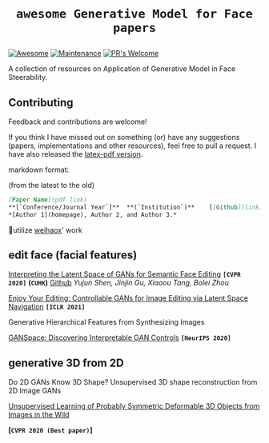 # <p align=center>`awesome Generative Model for Face papers`</p>

[![Awesome](https://cdn.rawgit.com/sindresorhus/awesome/d7305f38d29fed78fa85652e3a63e154dd8e8829/media/badge.svg)](https://github.com/sindresorhus/awesome)
[![Maintenance](https://img.shields.io/badge/Maintained%3F-yes-green.svg)](https://GitHub.com/Naereen/StrapDown.js/graphs/commit-activity)
[![PR's Welcome](https://img.shields.io/badge/PRs-welcome-brightgreen.svg?style=flat)](http://makeapullrequest.com) 

A collection of resources on Application of Generative Model in Face Steerability.



## Contributing

Feedback and contributions are welcome!

If you think I have missed out on something (or) have any suggestions (papers, implementations and other resources), feel free to pull a request. I have also released the [latex-pdf version](). 

markdown format:

(from the latest to the old)

``` markdown
[Paper Name](pdf link)
**[`Conference/Journal Year`]**	 **(`Institution`)**	[[Github](link)]	[[Project](link)]
*[Author 1](homepage), Author 2, and Author 3.*
```

🙏utilize [weihaox](https://github.com/weihaox)' work



## edit face (facial features)

[Interpreting the Latent Space of GANs for Semantic Face Editing](https://arxiv.org/abs/1907.10786)
**`[CVPR 2020]`**	**(`CUHK`)**	[Github](https://github.com/genforce/interfacegan)
*Yujun Shen, Jinjin Gu, Xiaoou Tang, Bolei Zhou*

[Enjoy Your Editing: Controllable GANs for Image Editing via Latent Space Navigation](https://arxiv.org/abs/2102.01187)
**`[ICLR 2021]`**

Generative Hierarchical Features from Synthesizing Images



[GANSpace: Discovering Interpretable GAN Controls](https://arxiv.org/abs/2004.02546)
**`[NeurIPS 2020]`**

## generative 3D from 2D 

Do 2D GANs Know 3D Shape? Unsupervised 3D shape reconstruction from 2D Image GANs



[Unsupervised Learning of Probably Symmetric Deformable 3D Objects from Images in the Wild](https://arxiv.org/pdf/1911.11130.pdf)

**[`CVPR 2020 (Best paper)`]**